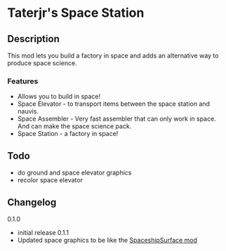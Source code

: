 # Taterjr's Space Station

## Description
This mod lets you build a factory in space and adds an alternative way to produce space science.  
### Features
- Allows you to build in space!  
	<!--image/gif of space factory-->
- Space Elevator - to transport items between the space station and nauvis.  
	<!--image/gif of space elevator-->
- Space Assembler - Very fast assembler that can only work in space. And can make the space science pack.  
	<!--image/gif of space assembler-->
- Space Station - a factory in space!  
	<!--image/gif of space factory-->
## Todo
- do ground and space elevator graphics
- recolor space elevator

## Changelog
0.1.0
- initial release
0.1.1
- Updated space graphics to be like the [SpaceshipSurface mod](https://mods.factorio.com/mod/SpaceshipSurface)
  
